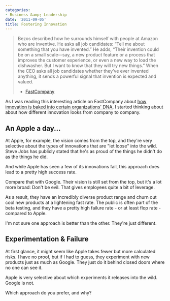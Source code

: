 ```yaml
---
categories:
- Business &amp; Leadership
date: '2011-09-05'
title: Fostering Innovation
---
```


<blockquote>Bezos described how he surrounds himself with people at Amazon who are inventive. He asks all job candidates: “Tell me about something that you have invented.” He adds, “Their invention could be on a small scale—say, a new product feature or a process that improves the customer experience, or even a new way to load the dishwasher. But I want to know that they will try new things.” When the CEO asks all job candidates whether they’ve ever invented anything, it sends a powerful signal that invention is expected and valued.

- <a href="http://www.fastcompany.com/article/innovators-dna-clayton-christensen-jeff-dyer-hal-gregersen">FastCompany</a></blockquote>

As I was reading this interesting article on FastCompany about <a href="http://www.fastcompany.com/article/innovators-dna-clayton-christensen-jeff-dyer-hal-gregersen">how innovation is baked into certain organizations' DNA</a>, I started thinking about about how different innovation looks from company to company.
<!--more-->
<h2>An Apple a day...</h2>

At Apple, for example, the vision comes from the top, and they're very selective about the types of innovations that are "let loose" into the wild. Steve Jobs has publicly stated that he's as proud of the things he didn't do as the things he did.

And while Apple has seen a few of its innovations fail, this approach does lead to a pretty high success rate.

Compare that with Google. Their vision is still set from the top, but it's a lot more broad: Don't be evil. That gives employees quite a bit of leverage.

As a result, they have an incredibly diverse product range and churn out cool new products at a lightening fast rate. The public is often part of the beta testing, and they have a pretty high failure rate - or at least flop rate - compared to Apple.

I'm not sure one approach is better than the other. They're just different.

<h2>Experimentation & Failure</h2>

At first glance, it might seem like Apple takes fewer but more calculated risks. I have no proof, but if I had to guess, they experiment with new products just as much as Google. They just do it behind closed doors where no one can see it.

Apple is very selective about which experiments it releases into the wild. Google is not.

Which approach do you prefer, and why?

